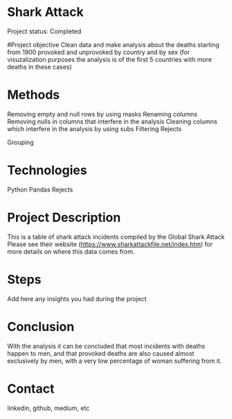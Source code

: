 # Shark Attack
 
Project status: Completed

#Project objective
Clean data and make analysis about the deaths starting from 1900 provoked and unprovoked by country and by sex (for visuzalization purposes the analysis is of the first 5 countries with more deaths in these cases)

# Methods

Removing empty and null rows by using masks
Renaming columns
Removing nulls in columns that interfere in the analysis
Cleaning columns which interfere in the analysis by using subs
Filtering
Rejects

Grouping



# Technologies

Python
Pandas
Rejects


# Project Description
This is a table of shark attack incidents compiled by the Global Shark Attack 
Please see their website (https://www.sharkattackfile.net/index.htm) for more details on where this data comes from.

# Steps
Add here any insights you had during the project

# Conclusion
With the analysis it can be concluded that most incidents with deaths happen to men, and that provoked deaths are also caused almost exclusively by men, with a very low percentage of woman suffering from it.

# Contact
linkedin, github, medium, etc
